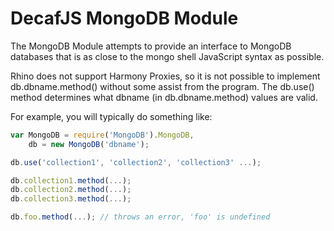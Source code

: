 DecafJS MongoDB Module
======================

The MongoDB Module attempts to provide an interface to MongoDB databases that is as close to the
mongo shell JavaScript syntax as possible.

Rhino does not support Harmony Proxies, so it is not possible to implement db.dbname.method() without some
assist from the program.  The db.use() method determines what dbname (in db.dbname.method) values are valid.

For example, you will typically do something like:

```javascript
var MongoDB = require('MongoDB').MongoDB,
    db = new MongoDB('dbname');

db.use('collection1', 'collection2', 'collection3' ...);

db.collection1.method(...);
db.collection2.method(...);
db.collection3.method(...);

db.foo.method(...); // throws an error, 'foo' is undefined
```
